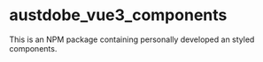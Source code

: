 # austdobe_vue3_components
This is an NPM package containing personally developed an styled components. 
